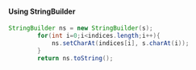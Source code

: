 #### Using StringBuilder

```java
StringBuilder ns = new StringBuilder(s);
        for(int i=0;i<indices.length;i++){
            ns.setCharAt(indices[i], s.charAt(i));
        }
        return ns.toString();
```
